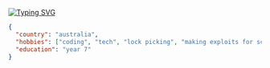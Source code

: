 [![Typing SVG](https://readme-typing-svg.herokuapp.com?font=Fira+Code&pause=1000&random=false&width=435&lines=I+do+coding+in+multiple+languages;mainly+html+and+js)](https://git.io/typing-svg)
```json
{
  "country": "australia",
  "hobbies": ["coding", "tech", "lock picking", "making exploits for school"],
  "education": "year 7"
}
```
